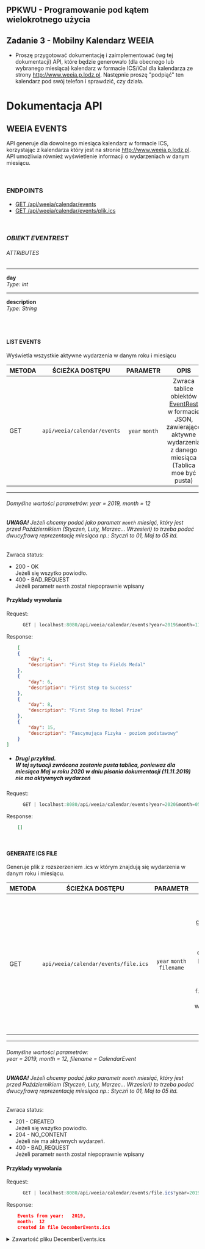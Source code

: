 ## PPKWU - Programowanie pod kątem wielokrotnego użycia
## Zadanie 3 - Mobilny Kalendarz WEEIA
* Proszę przygotować dokumentację i zaimplementować (wg tej dokumentacji) API, które będzie generowało (dla obecnego lub wybranego miesiąca) kalendarz w formacie ICS/iCal dla kalendarza ze strony http://www.weeia.p.lodz.pl. Następnie proszę "podpiąć" ten kalendarz pod swój telefon i sprawdzić, czy działa.

 **Dokumentacja API**
 ===================
 
 ## **WEEIA EVENTS**

API generuje dla dowolnego miesiąca kalendarz w formacie ICS, korzystając z kalendarza który jest na stronie http://www.weeia.p.lodz.pl.
 API umożliwia również wyświetlenie informacji o wydarzeniach w danym miesiącu.
   
<br /> 

### ENDPOINTS
* [GET    /api/weeia/calendar/events](#list-events)
* [GET    /api/weeia/calendar/events/plik.ics](#generate-ics-file)

<br />

### *OBIEKT EVENTREST*

###### ATTRIBUTES
_________
**day**  
*Type: int*
_________
**description**  
*Type: String*
<br />  
<br />
<br />


#### **LIST EVENTS**
Wyświetla wszystkie aktywne wydarzenia w danym roku i miesiącu



| METODA | ŚCIEŻKA DOSTĘPU | PARAMETR | OPIS |
|--------|:---------------:|:--------:|:----:|
| GET| `api/weeia/calendar/events`| `year`  `month` | Zwraca tablice obiektów [EventRest](#obiekt-eventrest) w formacie JSON, zawierające aktywne wydarzenia z danego miesiąca (Tablica moe być pusta)|
-----
###### Domyślne wartości parametrów: year = 2019, month = 12
###### **UWAGA!** Jeżeli chcemy podać jako parametr `month` miesiąć, który jest przed Październikiem (Styczeń, Luty, Marzec... Wrzesień) to trzeba podać dwucyfrową reprezentację miesiąca np.: Styczń to 01, Maj to 05 itd. 
Zwraca status:
* 200 - OK <br />Jeżeli się wszytko powiodło.
* 400 - BAD_REQUEST <br />Jeżeli parametr `month` został niepoprawnie wpisany
  

#### **Przykłady wywołania**

Request: 
```java
      GET | localhost:8080/api/weeia/calendar/events?year=2019&month=11 
```
Response:
```json
    [
    {
        "day": 4,
        "description": "First Step to Fields Medal"
    },
    {
        "day": 6,
        "description": "First Step to Success"
    },
    {
        "day": 8,
        "description": "First Step to Nobel Prize"
    },
    {
        "day": 15,
        "description": "Fascynująca Fizyka - poziom podstawowy"
    }
] 
```   

* ##### Drugi przykład.<br />W tej sytuacji zwrócona zostanie pusta tablica, poniewaz dla miesiąca Maj w roku 2020 w dniu pisania dokumentacji (11.11.2019) nie ma aktywnych wydarzeń

Request: 
```java
      GET | localhost:8080/api/weeia/calendar/events?year=2020&month=05
```
Response:
```json
    [] 
```
  
  
  <br />
  
#### **GENERATE ICS FILE**
Generuje plik z rozszerzeniem .ics w którym znajdują się wydarzenia w danym roku i miesiącu.  
 
| METODA | ŚCIEŻKA DOSTĘPU | PARAMETR | OPIS |
|--------|:---------------:|:--------:|:----:|
| GET| `api/weeia/calendar/events/file.ics`| `year`  `month`  `filename` | Zwraca informacje czy generowanie pliku się powiodło. Jeżeli operacja się powiodła to zostaje utworzony plik `filename`.ics z aktywnymi wydarzeniami w danym miesiąci i roku.|
-----
###### Domyślne wartości parametrów:<br />year = 2019, month = 12, filename = CalendarEvent
###### **UWAGA!** Jeżeli chcemy podać jako parametr `month` miesiąć, który jest przed Październikiem (Styczeń, Luty, Marzec... Wrzesień) to trzeba podać dwucyfrową reprezentację miesiąca np.: Styczń to 01, Maj to 05 itd. 
Zwraca status:
* 201 - CREATED <br />Jeżeli się wszytko powiodło.
* 204 - NO_CONTENT <br />Jeżeli nie ma aktywnych wydarzeń.
* 400 - BAD_REQUEST <br />Jeżeli parametr `month` został niepoprawnie wpisany
  

#### **Przykłady wywołania**

Request: 
```java
      GET | localhost:8080/api/weeia/calendar/events/file.ics?year=2019&month=12&filename=DecemberEvents 
```
Response:
```json
    Events from year:	2019,
    month:	12
    created in file DecemberEvents.ics
```   
<details>
    <summary>Zawartość pliku DecemberEvents.ics</summary>
    <p>
```json
    BEGIN:VCALENDAR
    PRODID:-//Apple Inc.//Mac OS X 10.15.1//EN
    VERSION:2.0
    CALSCALE:GREGORIAN
    BEGIN:VEVENT
    DTSTAMP:20191111T185610Z
    DTSTART;VALUE=DATE:20191206
    SUMMARY:First Step to Nobel Prize
    UID:a61b4e58-02ab-4cdb-9bab-9f6d1d9ba94a
    END:VEVENT
    BEGIN:VEVENT
    DTSTAMP:20191111T185610Z
    DTSTART;VALUE=DATE:20191209
    SUMMARY:First Step to Fields Medal
    UID:34f4b131-8be2-454f-9e70-050a676e1d0d
    END:VEVENT
    BEGIN:VEVENT
    DTSTAMP:20191111T185610Z
    DTSTART;VALUE=DATE:20191211
    SUMMARY:Fascynująca Fizyka - poziom ponadpodstawowy
    UID:3e67852c-8469-4920-ad2c-5036d75577fd
    END:VEVENT
    BEGIN:VEVENT
    DTSTAMP:20191111T185610Z
    DTSTART;VALUE=DATE:20191216
    SUMMARY:Matura próbna Matematyka podstawowa
    UID:b04d25ac-2b26-4612-9809-eeb1b00bf70a
    END:VEVENT
    BEGIN:VEVENT
    DTSTAMP:20191111T185610Z
    DTSTART;VALUE=DATE:20191217
    SUMMARY:Matura próbna Matematyka rozszerzona
    UID:99740914-773f-464a-a1ac-fc77a1e8a89e
    END:VEVENT
    BEGIN:VEVENT
    DTSTAMP:20191111T185610Z
    DTSTART;VALUE=DATE:20191218
    SUMMARY:Matura próbna Fizyka rozszerzona
    UID:12b850e4-12fd-45a7-b40b-25a0d72ae141
    END:VEVENT
    BEGIN:VEVENT
    DTSTAMP:20191111T185610Z
    DTSTART;VALUE=DATE:20191219
    SUMMARY:Matura próbna Chemia rozszerzona
    UID:52035910-b9cc-4ee5-a63c-f72b0b8680a1
    END:VEVENT
    END:VCALENDAR

```  

</p></details>
